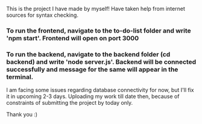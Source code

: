 This is the project I have made by myself! Have taken help from internet sources for syntax checking. 

### To run the frontend, navigate to the to-do-list folder and write 'npm start'. Frontend will open on port 3000

### To run the backend, navigate to the backend folder (cd backend) and write 'node server.js'. Backend will be connected successfully and message for the same will appear in the terminal.

I am facing some issues regarding database connectivity for now, but I'll fix it in upcoming 2-3 days. Uploading my work till date then, because of constraints of submitting the project by today only.

Thank you :)
